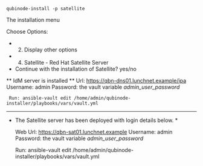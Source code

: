 ```
qubinode-install -p satellite
```

The installation menu

Choose Options:
 - 2) Display other options
 - 4) Satellite - Red Hat Satellite Server
 - Continue with the installation of Satellite? yes/no

  **   IdM server is installed                                                   **
         Url: https://qbn-dns01.lunchnet.example/ipa 
         Username: admin 
         Password: the vault variable *admin_user_password* 

     Run: ansible-vault edit /home/admin/qubinode-installer/playbooks/vars/vault.yml 


 *******************************************************************************
 *  The Satellite server has been deployed with login details below.      *

      Web Url: https://qbn-sat01.lunchnet.example 
      Username: admin 
      Password: the vault variable *admin_user_password* 

      Run: ansible-vault edit /home/admin/qubinode-installer/playbooks/vars/vault.yml